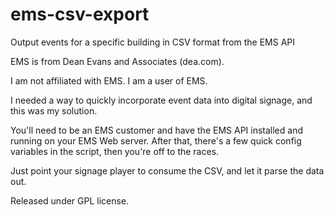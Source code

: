ems-csv-export
==============

Output events for a specific building in CSV format from the EMS API

EMS is from Dean Evans and Associates (dea.com). 

I am not affiliated with EMS. I am a user of EMS.

I needed a way to quickly incorporate event data into digital signage, and this was my solution.

You'll need to be an EMS customer and have the EMS API installed and running on your EMS Web server. After that, there's a few quick config variables in the script, then you're off to the races.

Just point your signage player to consume the CSV, and let it parse the data out.

Released under GPL license.
